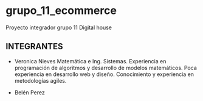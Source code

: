 # grupo_11_ecommerce
Proyecto integrador grupo 11 Digital house

## INTEGRANTES
- Veronica Nieves 
Matemática e Ing. Sistemas. Experiencia en programación de algoritmos y desarrollo de modelos matemáticos. Poca experiencia en desarrollo web y diseño. Conocimiento y experiencia en metodologías agiles.

- Belén Perez
